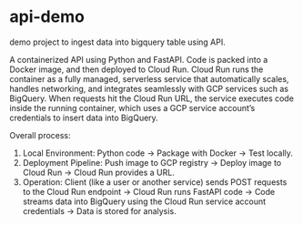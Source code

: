# api-demo

demo project to ingest data into bigquery table using API.

A containerized API using Python and FastAPI. Code is packed into a Docker image, and then deployed to Cloud Run. Cloud Run runs the container as a fully managed, serverless service that automatically scales, handles networking, and integrates seamlessly with GCP services such as BigQuery. When requests hit the Cloud Run URL, the service executes code inside the running container, which uses a GCP service account’s credentials to insert data into BigQuery.

Overall process:

1. Local Environment:
   Python code → Package with Docker → Test locally.
2. Deployment Pipeline:
   Push image to GCP registry → Deploy image to Cloud Run → Cloud Run provides a URL.
3. Operation:
   Client (like a user or another service) sends POST requests to the Cloud Run endpoint → Cloud Run runs FastAPI code → Code streams data into BigQuery using the Cloud Run service account credentials → Data is stored for analysis.
